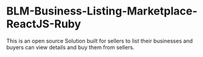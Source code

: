 # BLM-Business-Listing-Marketplace-ReactJS-Ruby
 This is an open source Solution built for sellers to list their businesses and buyers can view details and buy them from sellers. 
